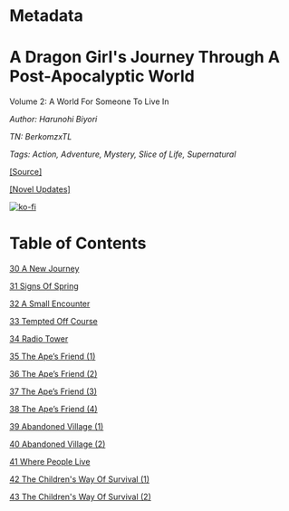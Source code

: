 # Metadata

# A Dragon Girl's Journey Through A Post-Apocalyptic World
  
Volume 2: A World For Someone To Live In

_Author:_ _Harunohi Biyori_

_TN: BerkomzxTL_

_Tags: Action, Adventure, Mystery, Slice of Life, Supernatural_

[\[Source\]](https://ncode.syosetu.com/n4711in/)

[\[Novel Updates\]](https://www.novelupdates.com/series/a-dragon-girls-journey-through-a-post-apocalyptic-world/)


[![ko-fi](https://ko-fi.com/img/githubbutton_sm.svg)](https://ko-fi.com/I2I117SQUE)



# Table of Contents

[30 A New Journey](./chapters/section_0001.md)

[31 Signs Of Spring](./chapters/section_0002.md)

[32 A Small Encounter](./chapters/section_0003.md)

[33 Tempted Off Course](./chapters/section_0004.md)

[34 Radio Tower](./chapters/section_0005.md)

[35 The Ape’s Friend (1)](./chapters/section_0006.md)

[36 The Ape’s Friend (2)](./chapters/section_0007.md)

[37 The Ape’s Friend (3)](./chapters/section_0008.md)

[38 The Ape’s Friend (4)](./chapters/section_0009.md)

[39 Abandoned Village (1)](./chapters/section_0010.md)

[40 Abandoned Village (2)](./chapters/section_0011.md)

[41 Where People Live](./chapters/section_0012.md)

[42 The Children's Way Of Survival (1)](./chapters/section_0013.md)

[43 The Children's Way Of Survival (2)](./chapters/section_0014.md)
